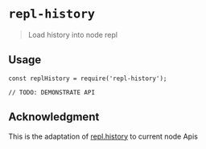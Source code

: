 # `repl-history`

> Load history into node repl

## Usage

```
const replHistory = require('repl-history');

// TODO: DEMONSTRATE API
```

## Acknowledgment

This is the adaptation of [repl.history](https://github.com/tmpvar/repl.history) to current node Apis